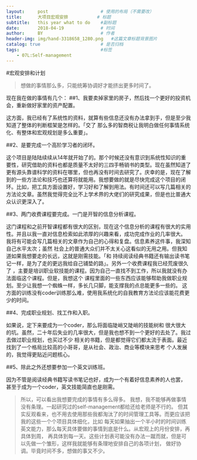 ```yaml
---
layout:     post   				    # 使用的布局（不需要改）
title:      大项目宏观安排 		  # 标题 
subtitle:   this year what to do    #副标题
date:       2018-04-19 				# 时间
author:     BY 						# 作者
header-img: img/hand-3318658_1280.png 	#这篇文章标题背景图片
catalog: true 						# 是否归档
tags:								#标签
    - 07L:Self-management
---
```


#宏观安排和计划
>想做的事情那么多，只能统筹协调好才能挤出更多时间了。

现在我在做的事情有几个：
##1、我要卖掉家里的房子，然后找一个更好的投资机会，重新做好家里的资产配置。

这方面，我已经有了系统性的资料，就算有些信息还没有办法拿到手，但是至少我知道了整体的判断框架是怎样的。「交了
那么多的智商税让我明白做任何事情系统化、有整体和宏观规划是多么重要」。


##2、是要完成一个高阶学习者的闭环。

这个项目是陆陆续续从14年就开始了的。那个时候还没有意识到系统性知识的重要性，研究借助的资料也都是质量不太好的三四手畅销书的类型。现在虽然知道了更有源头靠谱科学的资料在哪里，但也再没有时间去研究了。庆幸的是，现在了解到的一些方法论和技巧也还算将就能用。我想要做的就是尽快完成这个项目的闭环。比如，把工具方面设置好，学习好和了解到用法。有时间还可以写几篇相关的方法论文章。虽然我觉得完全比不上学术界的大佬们的研究成果，但是也比普通大众认识更深入了。


##3、两门收费课程要完成。一门是开智的信息分析课程。

这门课程和之前开智课程都有很大的区别，现在这个信息分析的课程有很大的实用性。并且以我一直对信息检索如此浓厚的兴趣来看，成功完成作业的几率很大。
我将有可能会写几篇相关的文章作为自己的心得和复盘。信息素养这件事，我深知自己水平太次；虽然
社会上的普通大众们并不太关心这看似的无用之用。但我知道如果我想要走的长远，这就是刚需技能。「和
持续阅读经典书籍还有输出读书笔记一样，是为了走的更远我给自己铺垫的路」。另外一个收费课程我已经荒废很久了
，主要是培训职业软技能的课程。因为自己一直找不到工作，所以我就没有办法面临这个课程。但是，我想这个
课程里面的一些东西应该能够帮助我做职业规划。至少让我想一个蜘蛛一样，多长几只脚，能支撑我的点总能更多一些的。
这方面的训练没有coder训练那么难，使用我系统化的自我教育方法论应该能花费更少的时间。


##4、完成职业规划、找工作和入职。

如果说，定下来要成为一个coder，那么将面临陡峭又陡峭的技能树和
很大很大的坑。虽然，二十年后失业的几率很大，但是我也想不到一个更好的去处了。我过去做过职业规划，也买过不少
相关的书籍，但是都觉得它们都太流于表面。最近找到了一个格局比较高的小哥哥，是从社会、政治、商业等模块来思考
个人发展的，我觉得更贴近问题核心。


##5、除此之外还想要参加一个英文训练班。

因为不管是阅读经典书籍写读书笔记也好，成为一个有着好信息素养的人也罢，
甚至于成为一个coder，英文技能简直也是刚需。


>所以，可以看出我想要完成的事情有多么得多。
我想，我不能够再做事情没有条理。一起研究过的self-management都给还给老师是不行的。
但其实反观看来，也不用去使用那些我都淘汰了的时间管理工具等。而更应该把我的这些一个个项目具体细化，比如
每天如果抽出一个半小时的时间训练英文能力，那么每天具体要做的事情到底是什么。从宏观上的月份安排，再具体到周，
再具体到每一天。这些计划表可能没有办法一蹴而就，但是可以先做一个雏形，这样我就能够有条理地安排自己的各项计划，
做好协调。毕竟时间不多，想做的事又不少。

